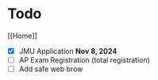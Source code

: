 # Todo

[[Home]]

- [x] JMU Application **Nov 8, 2024**
- [ ] AP Exam Registration (total registration)
- [ ] Add safe web brow